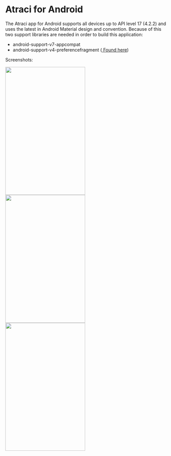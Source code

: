 <h1>Atraci for Android</h1>

The Atraci app for Android supports all devices up to API level 17 (4.2.2)
and uses the latest in Android Material design and convention. Because of this
two support libraries are needed in order to build this application:
<ul>
    <li> android-support-v7-appcompat </li>
    <li> android-support-v4-preferencefragment (<a href="https://github.com/kolavar/android-support-v4-preferencefragment"> Found here</a>)</li>
</ul>    
    
    
Screenshots:

<img src="http://i.imgur.com/1PpEwW4.jpg" width="250px" height="400px" />
<br>
<img src="http://i.imgur.com/obEDS8p.png" width="250px" height="400px" />
<br>
<img src="http://i.imgur.com/iOWRIsU.png" width="250px" height="400px" />
	
	
